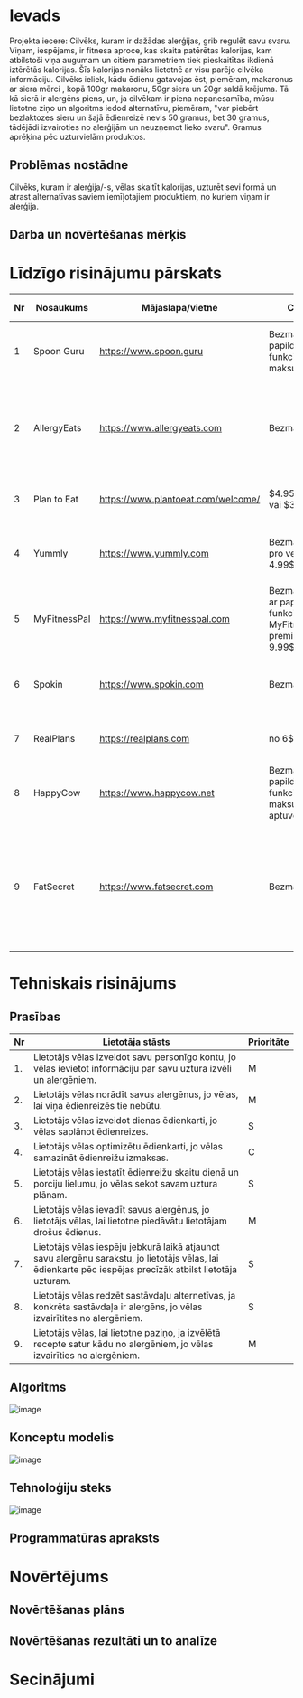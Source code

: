 # Ievads
Projekta iecere: Cilvēks, kuram ir dažādas alerģijas, grib regulēt savu svaru. Viņam, iespējams, ir fitnesa aproce, kas skaita patērētas kalorijas, kam atbilstoši viņa augumam un citiem parametriem tiek pieskaitītas ikdienā iztērētās kalorijas. Šīs kalorijas nonāks lietotnē ar visu parējo cilvēka informāciju. Cilvēks ieliek, kādu ēdienu gatavojas ēst, piemēram, makaronus ar siera mērci , kopā 100gr makaronu, 50gr siera un 20gr saldā krējuma. Tā kā sierā ir alergēns piens, un, ja cilvēkam ir piena nepanesamība, mūsu lietotne ziņo un algoritms iedod alternatīvu, piemēram, "var piebērt bezlaktozes sieru un šajā ēdienreizē nevis 50 gramus, bet 30 gramus, tādējādi izvairoties no alerģijām un neuzņemot lieko svaru". Gramus aprēķina pēc uzturvielām produktos.
## Problēmas nostādne
Cilvēks, kuram ir alerģija/-s, vēlas skaitīt kalorijas, uzturēt sevi formā un atrast alternatīvas saviem iemīļotajiem produktiem, no kuriem viņam ir alerģija.
## Darba un novērtēšanas mērķis

# Līdzīgo risinājumu pārskats
|Nr|Nosaukums|Mājaslapa/vietne|Cena|Apraksts|Mūsu uzlabojumi|
|--|---------|----------------|----|--------|--------------|
|1|Spoon Guru |https://www.spoon.guru|Bezmaksas, papildu funkcijas par maksu| Palīdz izvairīties no alerģēniem, piedāvā personalizētas ēdienkartes.| 
|2|AllergyEats|https://www.allergyeats.com|Bezmaksas|Sniedz informāciju par alerģēniem restorānos, balstoties uz lietotāju atsauksmēm|Rāda konkrētu produktu ieteikumus, kas izkļauj alergēnus saturošās uzturvielas||
|3|Plan to Eat|https://www.plantoeat.com/welcome/|$4.95 mēnesī vai $39 gadā.|Ēdienkartes plānošana un recepšu pārvaldība|Iespēja pievienot savus alergēnus|
|4|Yummly|https://www.yummly.com|Bezmaksas, pro versija 4.99$/mēnesī|Ēdienkartes plānošana, iespēja veikt iepirkumu tieši no lietotnes.
|5| MyFitnessPal|https://www.myfitnesspal.com|Bezmaksas, ar papildu funkcijām MyFitnessPal premium 9.99$|Kaloriju skaitīšana, uztura un treniņu žurnāls
|6|Spokin|https://www.spokin.com|Bezmaksas|Kopiena ar receptēm, pārtikas un restorānu rekomendācijām
|7|RealPlans|https://realplans.com|no 6$ mēnesī | Personalizētas ēdienkartes un veselīgas receptes
|8|HappyCow|https://www.happycow.net|Bezmaksas, papildu funkcijas par maksu aptuveni $4.|Palīdz atrast vegāniem un veģetāriešiem draudzīgas vietas|Būs iespēja pievienot alerģijas
|9|FatSecret|https://www.fatsecret.com|Bezmaksas|Kaloriju skaitīšana un ēdienkartes izsekošana|Veidos produktu ieteikumus un to patērēšanas daudzumus balstoties no patērētā kaloriju skaita un alerģijām
# Tehniskais risinājums
## Prasības
| Nr	| Lietotāja stāsts 	| Prioritāte 	|
|--|----------------------|-------------|
|1.| Lietotājs vēlas izveidot savu personīgo kontu, jo vēlas ievietot informāciju par savu uztura izvēli un alergēniem.	|M|
|2.| Lietotājs vēlas norādīt savus alergēnus, jo vēlas, lai viņa ēdienreizēs tie nebūtu. |M|
|3.| Lietotājs vēlas izveidot dienas ēdienkarti, jo vēlas saplānot ēdienreizes. |S| 
|4.| Lietotājs vēlas optimizētu ēdienkarti, jo vēlas samazināt ēdienreižu izmaksas. |C| 
|5.| Lietotājs vēlas iestatīt ēdienreižu skaitu dienā un porciju lielumu, jo vēlas sekot savam uztura plānam. |S| 
|6.| Lietotājs vēlas ievadīt savus alergēnus, jo lietotājs vēlas, lai lietotne piedāvātu lietotājam drošus ēdienus. |M| 
|7.| Lietotājs vēlas iespēju jebkurā laikā atjaunot savu alergēnu sarakstu, jo lietotājs vēlas, lai ēdienkarte pēc iespējas precīzāk atbilst lietotāja uzturam.  |S|  
|8.| Lietotājs vēlas redzēt sastāvdaļu alternetīvas, ja konkrēta sastāvdaļa ir alergēns, jo vēlas izvairītites no alergēniem. |S| 
|9.| Lietotājs vēlas, lai lietotne paziņo, ja izvēlētā recepte satur kādu no alergēniem, jo vēlas izvairīties no alergēniem. |M|

## Algoritms
![image](https://github.com/kateanete/projektesanas_lab/assets/78435396/a7fa2fea-332f-4f0b-9f46-3b8b78671252)
## Konceptu modelis
![image](https://github.com/kateanete/projektesanas_lab/assets/78435396/f517928b-e143-4f6b-a724-8d0d9dc66fd3)
## Tehnoloģiju steks
![image](https://github.com/kateanete/projektesanas_lab/assets/78435396/e3356585-23d2-409d-9f2b-fe28d18f0348)
## Programmatūras apraksts
# Novērtējums
## Novērtēšanas plāns
## Novērtēšanas rezultāti un to analīze
# Secinājumi
